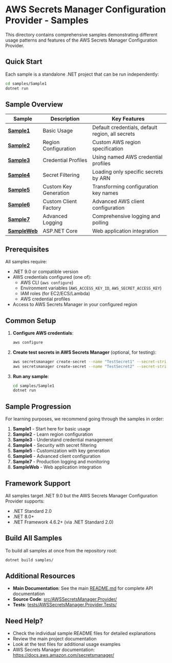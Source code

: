 # AWS Secrets Manager Configuration Provider - Samples

This directory contains comprehensive samples demonstrating different usage patterns and features of the AWS Secrets Manager Configuration Provider.

## Quick Start

Each sample is a standalone .NET project that can be run independently:

```bash
cd samples/Sample1
dotnet run
```

## Sample Overview

| Sample | Description | Key Features |
|--------|-------------|--------------|
| **[Sample1](./Sample1/)** | Basic Usage | Default credentials, default region, all secrets |
| **[Sample2](./Sample2/)** | Region Configuration | Custom AWS region specification |
| **[Sample3](./Sample3/)** | Credential Profiles | Using named AWS credential profiles |
| **[Sample4](./Sample4/)** | Secret Filtering | Loading only specific secrets by ARN |
| **[Sample5](./Sample5/)** | Custom Key Generation | Transforming configuration key names |
| **[Sample6](./Sample6/)** | Custom Client Factory | Advanced AWS client configuration |
| **[Sample7](./Sample7/)** | Advanced Logging | Comprehensive logging and polling |
| **[SampleWeb](./SampleWeb/)** | ASP.NET Core | Web application integration |

## Prerequisites

All samples require:
- .NET 9.0 or compatible version
- AWS credentials configured (one of):
  - AWS CLI (`aws configure`)
  - Environment variables (`AWS_ACCESS_KEY_ID`, `AWS_SECRET_ACCESS_KEY`)
  - IAM roles (for EC2/ECS/Lambda)
  - AWS credential profiles
- Access to AWS Secrets Manager in your configured region

## Common Setup

1. **Configure AWS credentials**:
   ```bash
   aws configure
   ```

2. **Create test secrets in AWS Secrets Manager** (optional, for testing):
   ```bash
   aws secretsmanager create-secret --name "TestSecret1" --secret-string '{"username":"admin","password":"secret123"}'
   aws secretsmanager create-secret --name "TestSecret2" --secret-string "MySecretValue"
   ```

3. **Run any sample**:
   ```bash
   cd samples/Sample1
   dotnet run
   ```

## Sample Progression

For learning purposes, we recommend going through the samples in order:

1. **Sample1** - Start here for basic usage
2. **Sample2** - Learn region configuration
3. **Sample3** - Understand credential management
4. **Sample4** - Security with secret filtering
5. **Sample5** - Customization with key generation
6. **Sample6** - Advanced client configuration
7. **Sample7** - Production logging and monitoring
8. **SampleWeb** - Web application integration

## Framework Support

All samples target .NET 9.0 but the AWS Secrets Manager Configuration Provider supports:
- .NET Standard 2.0
- .NET 8.0+
- .NET Framework 4.6.2+ (via .NET Standard 2.0)

## Build All Samples

To build all samples at once from the repository root:

```bash
dotnet build samples/
```

## Additional Resources

- **Main Documentation**: See the main [README.md](../README.md) for complete API documentation
- **Source Code**: [src/AWSSecretsManager.Provider/](../src/AWSSecretsManager.Provider/)
- **Tests**: [tests/AWSSecretsManager.Provider.Tests/](../tests/AWSSecretsManager.Provider.Tests/)

## Need Help?

- Check the individual sample README files for detailed explanations
- Review the main project documentation
- Look at the test files for additional usage examples
- AWS Secrets Manager documentation: https://docs.aws.amazon.com/secretsmanager/